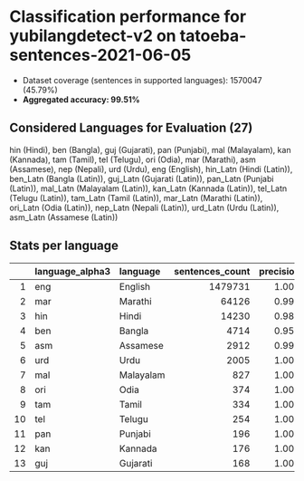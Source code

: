 # Classification performance for yubilangdetect-v2 on tatoeba-sentences-2021-06-05

- Dataset coverage (sentences in supported languages): 1570047 (45.79%)
- **Aggregated accuracy: 99.51%**

<h2 id="supported-languages">Considered Languages for Evaluation (27)</h2>

hin (Hindi), ben (Bangla), guj (Gujarati), pan (Punjabi), mal (Malayalam), kan (Kannada), tam (Tamil), tel (Telugu), ori (Odia), mar (Marathi), asm (Assamese), nep (Nepali), urd (Urdu), eng (English), hin_Latn (Hindi (Latin)), ben_Latn (Bangla (Latin)), guj_Latn (Gujarati (Latin)), pan_Latn (Punjabi (Latin)), mal_Latn (Malayalam (Latin)), kan_Latn (Kannada (Latin)), tel_Latn (Telugu (Latin)), tam_Latn (Tamil (Latin)), mar_Latn (Marathi (Latin)), ori_Latn (Odia (Latin)), nep_Latn (Nepali (Latin)), urd_Latn (Urdu (Latin)), asm_Latn (Assamese (Latin))

<h2 id="metrics-per-language">Stats per language</h2>

|    | language_alpha3   | language   |   sentences_count |   precision |   recall |    f1 |      tp |   fp |      tn |   fn |
|---:|:------------------|:-----------|------------------:|------------:|---------:|------:|--------:|-----:|--------:|-----:|
|  1 | eng               | English    |           1479731 |       1.000 |    0.995 | 0.998 | 1472687 |    5 |   90311 | 7044 |
|  2 | mar               | Marathi    |             64126 |       0.999 |    0.996 | 0.997 |   63848 |   76 | 1505845 |  278 |
|  3 | hin               | Hindi      |             14230 |       0.983 |    0.986 | 0.976 |   14036 |  242 | 1555575 |  194 |
|  4 | ben               | Bangla     |              4714 |       0.955 |    0.998 | 0.954 |    4706 |  223 | 1565110 |    8 |
|  5 | asm               | Assamese   |              2912 |       0.994 |    0.923 | 0.955 |    2688 |   15 | 1567120 |  224 |
|  6 | urd               | Urdu       |              2005 |       1.000 |    1.000 | 1.000 |    2005 |    0 | 1568042 |    0 |
|  7 | mal               | Malayalam  |               827 |       1.000 |    1.000 | 1.000 |     827 |    0 | 1569220 |    0 |
|  8 | ori               | Odia       |               374 |       1.000 |    1.000 | 1.000 |     374 |    0 | 1569673 |    0 |
|  9 | tam               | Tamil      |               334 |       1.000 |    1.000 | 1.000 |     334 |    0 | 1569713 |    0 |
| 10 | tel               | Telugu     |               254 |       1.000 |    1.000 | 1.000 |     254 |    0 | 1569793 |    0 |
| 11 | pan               | Punjabi    |               196 |       1.000 |    1.000 | 1.000 |     196 |    0 | 1569851 |    0 |
| 12 | kan               | Kannada    |               176 |       1.000 |    0.994 | 0.997 |     175 |    0 | 1569871 |    1 |
| 13 | guj               | Gujarati   |               168 |       1.000 |    1.000 | 1.000 |     168 |    0 | 1569879 |    0 |